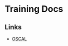 # Training Docs

## Links

- [OSCAL](https://github.com/finos/common-cloud-controls/tree/main/docs/oscal.md)
